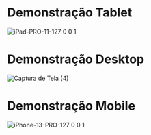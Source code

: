 # Demonstração Tablet
![iPad-PRO-11-127 0 0 1](https://github.com/user-attachments/assets/5a75dc33-d539-494f-9a33-7bd0a8fc0abe)

# Demonstração Desktop
![Captura de Tela (4)](https://github.com/user-attachments/assets/4e7769c2-aae9-430e-94cd-d95ef0f7297f)

# Demonstração Mobile
![iPhone-13-PRO-127 0 0 1](https://github.com/user-attachments/assets/a2b34144-cf60-4ba6-a79d-0308c56d4197)
